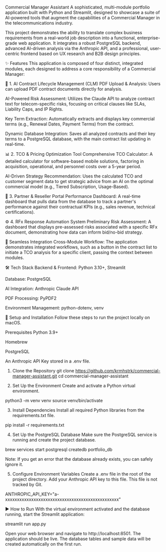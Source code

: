 Commercial Manager Assistant
A sophisticated, multi-module portfolio application built with Python and Streamlit, designed to showcase a suite of AI-powered tools that augment the capabilities of a Commercial Manager in the telecommunications industry.

This project demonstrates the ability to translate complex business requirements from a real-world job description into a functional, enterprise-grade web application. It integrates a robust PostgreSQL backend, advanced AI-driven analysis via the Anthropic API, and a professional, user-centric frontend based on UX research and B2B design principles.


✨ Features
This application is composed of four distinct, integrated modules, each designed to address a core responsibility of a Commercial Manager:

📄 1. AI Contract Lifecycle Management (CLM)
PDF Upload & Analysis: Users can upload PDF contract documents directly for analysis.

AI-Powered Risk Assessment: Utilizes the Claude API to analyze contract text for telecom-specific risks, focusing on critical clauses like SLAs, Liability Caps, and IP Rights.

Key Term Extraction: Automatically extracts and displays key commercial terms (e.g., Renewal Dates, Payment Terms) from the contract.

Dynamic Database Integration: Saves all analyzed contracts and their key terms to a PostgreSQL database, with the main contract list updating in real-time.

📊 2. TCO & Pricing Optimization Tool
Comprehensive TCO Calculator: A detailed calculator for software-based mobile solutions, factoring in acquisition, operational, and personnel costs over a 5-year period.

AI-Driven Strategy Recommendation: Uses the calculated TCO and customer segment data to get strategic advice from an AI on the optimal commercial model (e.g., Tiered Subscription, Usage-Based).

🤝 3. Partner & Reseller Portal
Performance Dashboard: A real-time dashboard that pulls data from the database to track a partner's performance against their contractual KPIs (e.g., sales revenue, technical certifications).

⚙️ 4. RFx Response Automation System
Preliminary Risk Assessment: A dashboard that displays pre-assessed risks associated with a specific RFx document, demonstrating how data can inform bid/no-bid strategy.

🔗 Seamless Integration
Cross-Module Workflow: The application demonstrates integrated workflows, such as a button in the contract list to initiate a TCO analysis for a specific client, passing the context between modules.

🛠️ Tech Stack
Backend & Frontend: Python 3.10+, Streamlit

Database: PostgreSQL

AI Integration: Anthropic Claude API

PDF Processing: PyPDF2

Environment Management: python-dotenv, venv

🚀 Setup and Installation
Follow these steps to run the project locally on macOS.

Prerequisites
Python 3.9+

Homebrew

PostgreSQL

An Anthropic API Key stored in a .env file.

1. Clone the Repository
git clone https://github.com/krmhstrk/commercial-manager-assistant.git
cd commercial-manager-assistant

2. Set Up the Environment
Create and activate a Python virtual environment.

python3 -m venv venv
source venv/bin/activate

3. Install Dependencies
Install all required Python libraries from the requirements.txt file.

pip install -r requirements.txt

4. Set Up the PostgreSQL Database
Make sure the PostgreSQL service is running and create the project database.

brew services start postgresql
createdb portfolio_db

Note: If you get an error that the database already exists, you can safely ignore it.

5. Configure Environment Variables
Create a .env file in the root of the project directory. Add your Anthropic API key to this file. This file is not tracked by Git.

ANTHROPIC_API_KEY="a-xxxxxxxxxxxxxxxxxxxxxxxxxxxxxxxxxxxxxxxxxxxxxxxx"

▶️ How to Run
With the virtual environment activated and the database running, start the Streamlit application:

streamlit run app.py

Open your web browser and navigate to http://localhost:8501. The application should be live. The database tables and sample data will be created automatically on the first run.